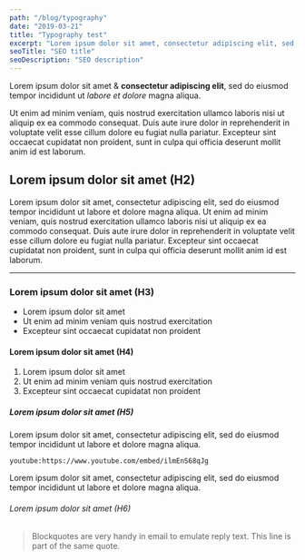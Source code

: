 ```yaml
---
path: "/blog/typography"
date: "2019-03-21"
title: "Typography test"
excerpt: "Lorem ipsum dolor sit amet, consectetur adipiscing elit, sed do eiusmod tempor"
seoTitle: "SEO title"
seoDescription: "SEO description"
---
```


Lorem ipsum dolor sit amet & **consectetur adipiscing elit**, sed do eiusmod tempor incididunt ut _labore et dolore_ magna aliqua.

Ut enim ad minim veniam, quis nostrud exercitation ullamco laboris nisi ut aliquip ex ea commodo consequat. Duis aute irure dolor in reprehenderit in voluptate velit esse cillum dolore eu fugiat nulla pariatur. Excepteur sint occaecat cupidatat non proident, sunt in culpa qui officia deserunt mollit anim id est laborum.

## Lorem ipsum dolor sit amet (H2)

Lorem ipsum dolor sit amet, consectetur adipiscing elit, sed do eiusmod tempor incididunt ut labore et dolore magna aliqua. Ut enim ad minim veniam, quis nostrud exercitation ullamco laboris nisi ut aliquip ex ea commodo consequat. Duis aute irure dolor in reprehenderit in voluptate velit esse cillum dolore eu fugiat nulla pariatur. Excepteur sint occaecat cupidatat non proident, sunt in culpa qui officia deserunt mollit anim id est laborum.

---

### Lorem ipsum dolor sit amet (H3)

- Lorem ipsum dolor sit amet
- Ut enim ad minim veniam quis nostrud exercitation
- Excepteur sint occaecat cupidatat non proident

#### Lorem ipsum dolor sit amet (H4)

1. Lorem ipsum dolor sit amet
2. Ut enim ad minim veniam quis nostrud exercitation
3. Excepteur sint occaecat cupidatat non proident

##### Lorem ipsum dolor sit amet (H5)

Lorem ipsum dolor sit amet, consectetur adipiscing elit, sed do eiusmod tempor incididunt ut labore et dolore magna aliqua.

`youtube:https://www.youtube.com/embed/ilmEnS68qJg`

Lorem ipsum dolor sit amet, consectetur adipiscing elit, sed do eiusmod tempor incididunt ut labore et dolore magna aliqua.

###### Lorem ipsum dolor sit amet (H6)

> Blockquotes are very handy in email to emulate reply text.
> This line is part of the same quote.
